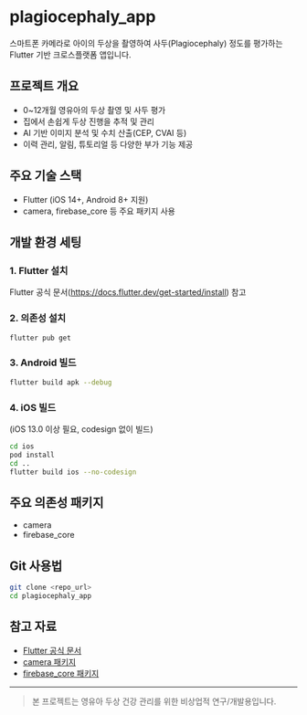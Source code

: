 # plagiocephaly_app

스마트폰 카메라로 아이의 두상을 촬영하여 사두(Plagiocephaly) 정도를 평가하는 Flutter 기반 크로스플랫폼 앱입니다.

## 프로젝트 개요
- 0~12개월 영유아의 두상 촬영 및 사두 평가
- 집에서 손쉽게 두상 진행을 추적 및 관리
- AI 기반 이미지 분석 및 수치 산출(CEP, CVAI 등)
- 이력 관리, 알림, 튜토리얼 등 다양한 부가 기능 제공

## 주요 기술 스택
- Flutter (iOS 14+, Android 8+ 지원)
- camera, firebase_core 등 주요 패키지 사용

## 개발 환경 세팅
### 1. Flutter 설치
Flutter 공식 문서(https://docs.flutter.dev/get-started/install) 참고

### 2. 의존성 설치
```bash
flutter pub get
```

### 3. Android 빌드
```bash
flutter build apk --debug
```

### 4. iOS 빌드
(iOS 13.0 이상 필요, codesign 없이 빌드)
```bash
cd ios
pod install
cd ..
flutter build ios --no-codesign
```

## 주요 의존성 패키지
- camera
- firebase_core

## Git 사용법
```bash
git clone <repo_url>
cd plagiocephaly_app
```

## 참고 자료
- [Flutter 공식 문서](https://docs.flutter.dev/)
- [camera 패키지](https://pub.dev/packages/camera)
- [firebase_core 패키지](https://pub.dev/packages/firebase_core)

---

> 본 프로젝트는 영유아 두상 건강 관리를 위한 비상업적 연구/개발용입니다.
